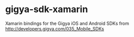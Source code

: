 gigya-sdk-xamarin
=================

Xamarin bindings for the Gigya iOS and Android SDKs from http://developers.gigya.com/035_Mobile_SDKs
